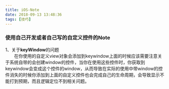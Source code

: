 ```yaml
---
title: iOS-Note
date: 2018-09-13 13:48:36
tags: [技巧]
---
```


### 使用自己开发或者自己写的自定义控件的Note
1、关于**keyWindow**的问题<br>
　　在你使用的自定义view对象会添加到keywindow上面的时候应该需要注意关于系统自带的会创建window的控件，当你在使用这些控件时，你获取到keywindow会变成这个控件的window，从而导致在实际的使用中带window的控件消失的时候你添加到上面的自定义控件也会完成自己的生命周期，会导致显示不能打到预期，而且逻辑定位不到相关问题。